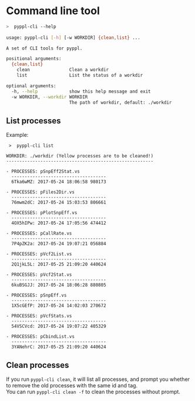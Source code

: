 # Command line tool
<!-- toc -->

```bash
>  pyppl-cli --help
 
usage: pyppl-cli [-h] [-w WORKDIR] {clean,list} ...

A set of CLI tools for pyppl.

positional arguments:
  {clean,list}
    clean               Clean a workdir
    list                List the status of a workdir

optional arguments:
  -h, --help            show this help message and exit
  -w WORKDIR, --workdir WORKDIR
                        The path of workdir, default: ./workdir
```

## List processes
Example:
```
 >  pyppl-cli list  

WORKDIR: ./workdir (Yellow processes are to be cleaned!)
--------------------------------------------------------

- PROCESSES: pSnpEff2Stat.vs
  ------------------------------------
  6Tka6wMZ: 2017-05-24 18:06:58 980173

- PROCESSES: pFiles2Dir.vs
  ------------------------------------
  76mwm2dC: 2017-05-24 15:03:53 806661

- PROCESSES: pPlotSnpEff.vs
  ------------------------------------
  4OX5hIPw: 2017-05-24 17:05:56 474412

- PROCESSES: pCallRate.vs
  ------------------------------------
  7P4pZK2a: 2017-05-24 19:07:21 056884

- PROCESSES: pVcf2List.vs
  ------------------------------------
  2Q1jkL5L: 2017-05-25 21:09:20 440624

- PROCESSES: pVcf2Stat.vs
  ------------------------------------
  6kuBSGJJ: 2017-05-24 18:06:28 880805

- PROCESSES: pSnpEff.vs
  ------------------------------------
  1X5cGEfP: 2017-05-24 14:02:03 270672

- PROCESSES: pVcfStats.vs
  ------------------------------------
  54VSCVcd: 2017-05-24 19:07:22 405329

- PROCESSES: pCbindList.vs
  ------------------------------------
  3YANehrC: 2017-05-25 21:09:20 440624
```

## Clean processes
If you run `pyppl-cli clean`, it will list all processes, and prompt you whether to remove the old processes with the same id and tag.  
You can run `pyppl-cli clean -f` to clean the processes without prompt.
